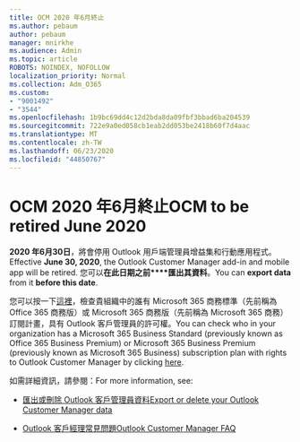 ```yaml
---
title: OCM 2020 年6月終止
ms.author: pebaum
author: pebaum
manager: mnirkhe
ms.audience: Admin
ms.topic: article
ROBOTS: NOINDEX, NOFOLLOW
localization_priority: Normal
ms.collection: Adm_O365
ms.custom:
- "9001492"
- "3544"
ms.openlocfilehash: 1b9bc69dd4c12d2bda8da09fbf3bbad6ba204539
ms.sourcegitcommit: 722e9a0ed058cb1eab2dd053be2418b60f7d4aac
ms.translationtype: MT
ms.contentlocale: zh-TW
ms.lasthandoff: 06/23/2020
ms.locfileid: "44850767"
---
```

# <a name="ocm-to-be-retired-june-2020"></a><span data-ttu-id="be7e5-102">OCM 2020 年6月終止</span><span class="sxs-lookup"><span data-stu-id="be7e5-102">OCM to be retired June 2020</span></span>


<span data-ttu-id="be7e5-103">**2020 年6月30日**，將會停用 Outlook 用戶端管理員增益集和行動應用程式。</span><span class="sxs-lookup"><span data-stu-id="be7e5-103">Effective **June 30, 2020**, the Outlook Customer Manager add-in and mobile app will be retired.</span></span> <span data-ttu-id="be7e5-104">您可以**在此日期之前\*\*\*\*匯出其資料**。</span><span class="sxs-lookup"><span data-stu-id="be7e5-104">You can  **export data**  from it  **before this date**.</span></span>  

<span data-ttu-id="be7e5-105">您可以按一下[這裡](https://admin.microsoft.com/AdminPortal/Home?ref=/users)，檢查貴組織中的誰有 Microsoft 365 商務標準（先前稱為 Office 365 商務版）或 Microsoft 365 商務版（先前稱為 Microsoft 365 商務）訂閱計畫，具有 Outlook 客戶管理員的許可權。</span><span class="sxs-lookup"><span data-stu-id="be7e5-105">You can check who in your organization has a Microsoft 365 Business Standard (previously known as Office 365 Business Premium) or Microsoft 365 Business Premium (previously known as Microsoft 365 Business) subscription plan with rights to Outlook Customer Manager by clicking [here](https://admin.microsoft.com/AdminPortal/Home?ref=/users).</span></span>

<span data-ttu-id="be7e5-106">如需詳細資訊，請參閱：</span><span class="sxs-lookup"><span data-stu-id="be7e5-106">For more information, see:</span></span>

- [<span data-ttu-id="be7e5-107">匯出或刪除 Outlook 客戶管理員資料</span><span class="sxs-lookup"><span data-stu-id="be7e5-107">Export or delete your Outlook Customer Manager data</span></span>](https://support.office.com/article/1a421cb4-e8de-4b44-bfb8-710b92820439)

- [<span data-ttu-id="be7e5-108">Outlook 客戶經理常見問題</span><span class="sxs-lookup"><span data-stu-id="be7e5-108">Outlook Customer Manager FAQ</span></span>](https://support.office.com/article/88e127ca-43a1-4c9d-8d52-6ad3a80f9c32)
